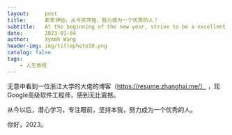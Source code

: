 ```yaml
---
layout:     post
title:      新年伊始，从今天开始，努力成为一个优秀的人！
subtitle:   At the beginning of the new year, strive to be a excellent people!
date:       2023-01-04
author:     Xymmh Wang
header-img: img/titlephoto10.png
catalog: false
tags:
    - 人生旅程
---
```


无意中看到一位浙江大学的大佬的博客（https://resume.zhanghai.me/） ，现Google高级软件工程师，感到无比震撼。

从今以后，潜心学习，专注眼前，坚持本我，努力成为一个优秀的人。



你好，2023。
